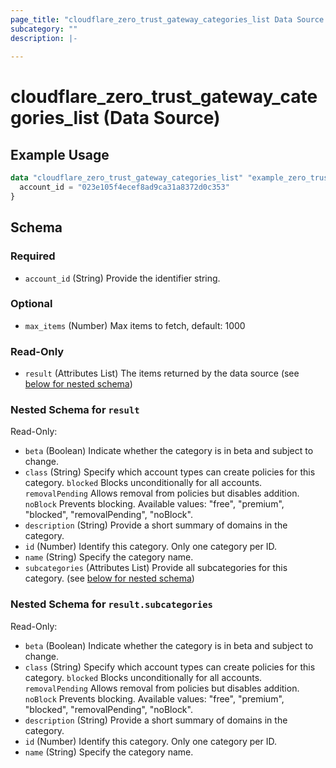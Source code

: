 ```yaml
---
page_title: "cloudflare_zero_trust_gateway_categories_list Data Source - Cloudflare"
subcategory: ""
description: |-
  
---
```


# cloudflare_zero_trust_gateway_categories_list (Data Source)



## Example Usage

```terraform
data "cloudflare_zero_trust_gateway_categories_list" "example_zero_trust_gateway_categories_list" {
  account_id = "023e105f4ecef8ad9ca31a8372d0c353"
}
```

<!-- schema generated by tfplugindocs -->
## Schema

### Required

- `account_id` (String) Provide the identifier string.

### Optional

- `max_items` (Number) Max items to fetch, default: 1000

### Read-Only

- `result` (Attributes List) The items returned by the data source (see [below for nested schema](#nestedatt--result))

<a id="nestedatt--result"></a>
### Nested Schema for `result`

Read-Only:

- `beta` (Boolean) Indicate whether the category is in beta and subject to change.
- `class` (String) Specify which account types can create policies for this category. `blocked` Blocks unconditionally for all accounts. `removalPending` Allows removal from policies but disables addition. `noBlock` Prevents blocking.
Available values: "free", "premium", "blocked", "removalPending", "noBlock".
- `description` (String) Provide a short summary of domains in the category.
- `id` (Number) Identify this category. Only one category per ID.
- `name` (String) Specify the category name.
- `subcategories` (Attributes List) Provide all subcategories for this category. (see [below for nested schema](#nestedatt--result--subcategories))

<a id="nestedatt--result--subcategories"></a>
### Nested Schema for `result.subcategories`

Read-Only:

- `beta` (Boolean) Indicate whether the category is in beta and subject to change.
- `class` (String) Specify which account types can create policies for this category. `blocked` Blocks unconditionally for all accounts. `removalPending` Allows removal from policies but disables addition. `noBlock` Prevents blocking.
Available values: "free", "premium", "blocked", "removalPending", "noBlock".
- `description` (String) Provide a short summary of domains in the category.
- `id` (Number) Identify this category. Only one category per ID.
- `name` (String) Specify the category name.


